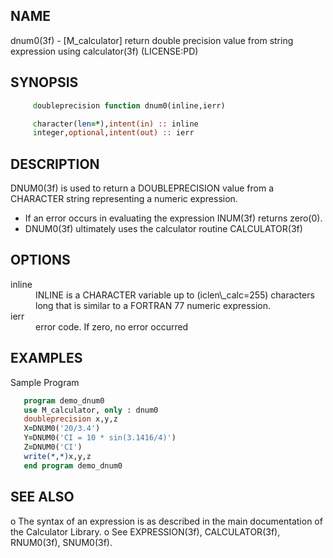 ## NAME
   dnum0(3f) - [M\_calculator] return double precision value from string
   expression using calculator(3f) (LICENSE:PD)
## SYNOPSIS
```fortran
     doubleprecision function dnum0(inline,ierr)

     character(len=*),intent(in) :: inline
     integer,optional,intent(out) :: ierr
```
## DESCRIPTION
   DNUM0(3f) is used to return a DOUBLEPRECISION value from a CHARACTER
   string representing a numeric expression.

   + If an error occurs in evaluating the expression INUM(3f)
     returns zero(0).
   + DNUM0(3f) ultimately uses the calculator routine CALCULATOR(3f)

## OPTIONS
<dl>

  <dt>inline</dt>
  <dd>
      INLINE is a CHARACTER variable up to (iclen\_calc=255)
      characters long that is similar to a FORTRAN 77 numeric
      expression.
  </dd>

  <dt>ierr</dt>
  <dd>
      error code. If zero, no error occurred
  </dd>

</dl>

## EXAMPLES
   Sample Program
```fortran
   program demo_dnum0
   use M_calculator, only : dnum0
   doubleprecision x,y,z
   X=DNUM0('20/3.4')
   Y=DNUM0('CI = 10 * sin(3.1416/4)')
   Z=DNUM0('CI')
   write(*,*)x,y,z
   end program demo_dnum0
```
## SEE ALSO
  o The syntax of an expression is as described in the main
    documentation of the Calculator Library.
  o See EXPRESSION(3f), CALCULATOR(3f), RNUM0(3f), SNUM0(3f).

